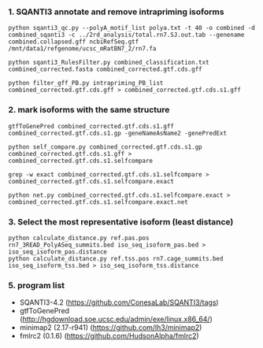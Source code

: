 ### 1. SQANTI3 annotate and remove intrapriming isoforms
```
python sqanti3_qc.py --polyA_motif_list polya.txt -t 40 -o combined -d combined_sqanti3 -c ../2rd_analysis/total.rn7.SJ.out.tab --genename combined.collapsed.gff ncbiRefSeq.gtf /mnt/data1/refgenome/ucsc_mRatBN7_2/rn7.fa

python sqanti3_RulesFilter.py combined_classification.txt combined_corrected.fasta combined_corrected.gtf.cds.gff

python filter_gff_PB.py intrapriming_PB_list combined_corrected.gtf.cds.gff > combined_corrected.gtf.cds.s1.gff

```
### 2. mark isoforms with the same structure
```
gtfToGenePred combined_corrected.gtf.cds.s1.gff combined_corrected.gtf.cds.s1.gp -geneNameAsName2 -genePredExt

python self_compare.py combined_corrected.gtf.cds.s1.gp combined_corrected.gtf.cds.s1.gff > combined_corrected.gtf.cds.s1.selfcompare

grep -w exact combined_corrected.gtf.cds.s1.selfcompare > combined_corrected.gtf.cds.s1.selfcompare.exact

python net.py combined_corrected.gtf.cds.s1.selfcompare.exact > combined_corrected.gtf.cds.s1.selfcompare.exact.net
```

### 3. Select the most representative isoform (least distance)
```
python calculate_distance.py ref.pas.pos rn7_3READ_PolyASeq_summits.bed iso_seq_isoform_pas.bed > iso_seq_isoform_pas.distance
python calculate_distance.py ref.tss.pos rn7.cage_summits.bed iso_seq_isoform_tss.bed > iso_seq_isoform_tss.distance
```

### 5. program list
- SQANTI3-4.2 (https://github.com/ConesaLab/SQANTI3/tags)
- gtfToGenePred (http://hgdownload.soe.ucsc.edu/admin/exe/linux.x86_64/)
- minimap2 (2.17-r941) (https://github.com/lh3/minimap2)
- fmlrc2 (0.1.6) (https://github.com/HudsonAlpha/fmlrc2)